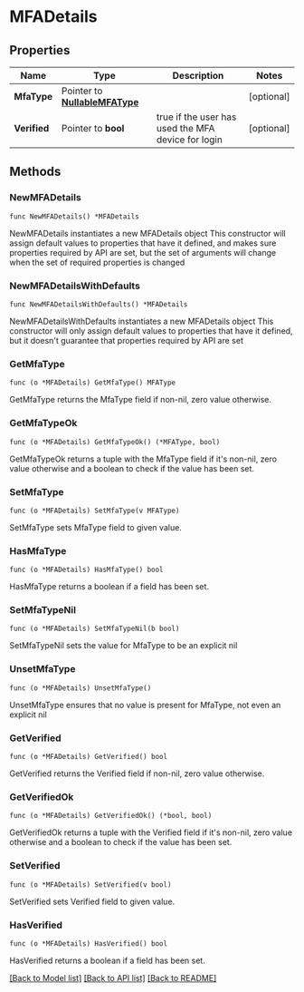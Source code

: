 # MFADetails

## Properties

Name | Type | Description | Notes
------------ | ------------- | ------------- | -------------
**MfaType** | Pointer to [**NullableMFAType**](MFAType.md) |  | [optional] 
**Verified** | Pointer to **bool** | true if the user has used the MFA device for login | [optional] 

## Methods

### NewMFADetails

`func NewMFADetails() *MFADetails`

NewMFADetails instantiates a new MFADetails object
This constructor will assign default values to properties that have it defined,
and makes sure properties required by API are set, but the set of arguments
will change when the set of required properties is changed

### NewMFADetailsWithDefaults

`func NewMFADetailsWithDefaults() *MFADetails`

NewMFADetailsWithDefaults instantiates a new MFADetails object
This constructor will only assign default values to properties that have it defined,
but it doesn't guarantee that properties required by API are set

### GetMfaType

`func (o *MFADetails) GetMfaType() MFAType`

GetMfaType returns the MfaType field if non-nil, zero value otherwise.

### GetMfaTypeOk

`func (o *MFADetails) GetMfaTypeOk() (*MFAType, bool)`

GetMfaTypeOk returns a tuple with the MfaType field if it's non-nil, zero value otherwise
and a boolean to check if the value has been set.

### SetMfaType

`func (o *MFADetails) SetMfaType(v MFAType)`

SetMfaType sets MfaType field to given value.

### HasMfaType

`func (o *MFADetails) HasMfaType() bool`

HasMfaType returns a boolean if a field has been set.

### SetMfaTypeNil

`func (o *MFADetails) SetMfaTypeNil(b bool)`

 SetMfaTypeNil sets the value for MfaType to be an explicit nil

### UnsetMfaType
`func (o *MFADetails) UnsetMfaType()`

UnsetMfaType ensures that no value is present for MfaType, not even an explicit nil
### GetVerified

`func (o *MFADetails) GetVerified() bool`

GetVerified returns the Verified field if non-nil, zero value otherwise.

### GetVerifiedOk

`func (o *MFADetails) GetVerifiedOk() (*bool, bool)`

GetVerifiedOk returns a tuple with the Verified field if it's non-nil, zero value otherwise
and a boolean to check if the value has been set.

### SetVerified

`func (o *MFADetails) SetVerified(v bool)`

SetVerified sets Verified field to given value.

### HasVerified

`func (o *MFADetails) HasVerified() bool`

HasVerified returns a boolean if a field has been set.


[[Back to Model list]](../README.md#documentation-for-models) [[Back to API list]](../README.md#documentation-for-api-endpoints) [[Back to README]](../README.md)


